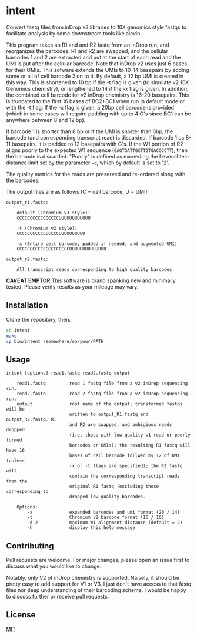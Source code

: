 # intent

Convert fastq files from inDrop v2 libraries to 10X genomics style fastqs to facilitate
analysis by some downstream tools like alevin.

This program takes an R1 and and R2 fastq from an inDrop run, and reorganizes the barcodes. 
R1 and R2 are swapped, and the cellular barcodes 1 and 2 are extracted and put at the start 
of each read and the UMI is put after the cellular barcode.  Note that inDrop v2 uses just 
6 bases for their UMIs. This sofware extends the UMIs to 10-14 basepairs by adding some or all of 
cell barcode 2 on to it. By default, a 12 bp UMI is created in this way. This is shortened 
to 10 bp if the -t flag is given (to simulate v2 10X Genomics chemistry), or lengthened 
to 14 if the -x flag is given. In addition, the combined cell barcode for v2 inDrop chemistry 
is 16-20 basepairs. This is truncated to the first 16 bases of BC2+BC1 when run in default 
mode or with the -t flag. If the -x flag is given, a 20bp cell barcode is provided (which 
in some cases will require padding with up to 4 G's since BC1 can be anywhere between 8 
and 12 bp).

If barcode 1 is shorter than 8 bp or if the UMI is shorter than 6bp, the barcode (and 
corresponding transcript read) is discarded. If barcode 1 os 8-11 basepairs, it is padded
to 12 basepairs with G's. If the W1 portion of R2 aligns poorly to the expected W1 sequence 
(`GAGTGATTGCTTGTGACGCCTT`), then the barcode is discarded. "Poorly" is defined as exceeding 
the Levenshtein distance limit set by the parameter `-d`, which by default is set to '2'.

The quality metrics for the reads are preserved and re-ordered along with the barcodes.

The output files are as follows (C = cell barcode, U = UMI):

    output_r1.fastq: 

        default (Chromium v3 style):
        CCCCCCCCCCCCCCCCUUUUUUUUUUUU

        -t (Chromium v2 style):
        CCCCCCCCCCCCCCCCUUUUUUUUUU

        -x (Entire cell barcode, padded if needed, and augmented UMI)
        CCCCCCCCCCCCCCCCCCCCUUUUUUUUUUUUUU

    output_r2.fastq:

        All transcript reads corresponding to high quality barcodes.


**CAVEAT EMPTOR** This software is brand spanking new and minimally tested. Please 
verify results as your mileage may vary.

## Installation

Clone the repository, then:

```bash
cd intent
make
cp bin/intent /somewhere/on/your/PATH
```

## Usage

    intent [options] read1.fastq read2.fastq output    

        read1.fastq         read 1 fastq file from a v2 inDrop sequencing run.
        read2.fastq         read 2 fastq file from a v2 inDrop sequencing run.
        output              root name of the output; transformed fastqs will be  
                            written to output_R1.fastq and output_R2.fastq. R1 
                            and R2 are swapped, and ambigious reads dropped  
                            (i.e. those with low quality w1 read or poorly formed
                            barcodes or UMIs); the resulting R1 fastq will have 16
                            bases of cell barcode follwed by 12 of UMI (unless
                            -x or -t flags are specified); the R2 fastq will
                            contain the corresponding transcript reads from the 
                            original R1 fastq (excluding those corresponding to 
                            dropped low quality barcodes. 

        Options:
            -x              expanded barcodes and umi format (20 / 14) 
            -t              Chromium v2 barcode format (16 / 10) 
            -d 2            maximum W1 alignment distance (default = 2)
            -h              display this help message

## Contributing
Pull requests are welcome. For major changes, please open an issue first to discuss what you would like to change.

Notably, only V2 of inDrop chemistry is supported. Naively, it should be pretty easy to add support for V1 or V3.
I just don't have access to that fastq files nor deep understanding of their barcoding scheme. I would be happy 
to discuss further or receive pull requests.

## License
[MIT](https://choosealicense.com/licenses/mit/)
